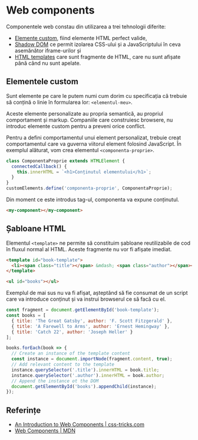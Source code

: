 # Web components

Componentele web constau din utilizarea a trei tehnologii diferite:

- [Elemente custom](https://html.spec.whatwg.org/multipage/custom-elements.html#custom-elements), fiind elemente HTML perfect valide,
- [Shadow DOM](https://dom.spec.whatwg.org/#shadow-trees) ce permit izolarea CSS-ului și a JavaScriptului în ceva asemănător iframe-urilor și
- [HTML templates](https://html.spec.whatwg.org/multipage/scripting.html#the-template-element) care sunt fragmente de HTML, care nu sunt afișate până când nu sunt apelate.

## Elementele custom

Sunt elemente pe care le putem numi cum dorim cu specificația că trebuie să conțină o linie în formularea lor: `<elementul-meu>`.

Aceste elemente personalizate au propria semantică, au propriul comportament și markup. Companiile care construiesc browsere, nu introduc elemente custom pentru a preveni orice conflict.

Pentru a defini comportamentul unui element personalizat, trebuie creat comportamentul care va guverna viitorul element folosind JavaScript. În exemplul alăturat, vom crea elementul `<componenta-proprie>`.

```javascript
class ComponentaProprie extends HTMLElement {
  connectedCallback() {
    this.innerHTML = `<h1>Conținutul elementului</h1>`;
  }
}
customElements.define('componenta-proprie', ComponentaProprie);
```

Din moment ce este introdus tag-ul, componenta va expune conținutul.

```html
<my-component></my-component>
```

## Șabloane HTML

Elementul `<template>` ne permite să constituim șabloane reutilizabile de cod în fluxul normal al HTML. Aceste fragmente nu vor fi afișate imediat.

```html
<template id="book-template">
  <li><span class="title"></span> &mdash; <span class="author"></span></li>
</template>

<ul id="books"></ul>
```

Exemplul de mai sus nu va fi afișat, așteptând să fie consumat de un script care va introduce conținut și va instrui browserul ce să facă cu el.

```javascript
const fragment = document.getElementById('book-template');
const books = [
  { title: 'The Great Gatsby', author: 'F. Scott Fitzgerald' },
  { title: 'A Farewell to Arms', author: 'Ernest Hemingway' },
  { title: 'Catch 22', author: 'Joseph Heller' }
];

books.forEach(book => {
  // Create an instance of the template content
  const instance = document.importNode(fragment.content, true);
  // Add relevant content to the template
  instance.querySelector('.title').innerHTML = book.title;
  instance.querySelector('.author').innerHTML = book.author;
  // Append the instance ot the DOM
  document.getElementById('books').appendChild(instance);
});
```

## Referințe

- [An Introduction to Web Components | css-tricks.com](https://css-tricks.com/an-introduction-to-web-components/)
- [Web Components | MDN](https://developer.mozilla.org/en-US/docs/Web/Web_Components)
